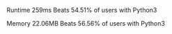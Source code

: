 Runtime
259ms
Beats 54.51% of users with Python3

Memory
22.06MB
Beats 56.56% of users with Python3
